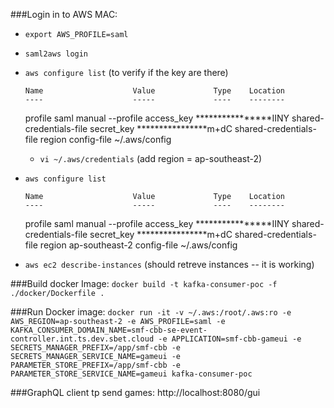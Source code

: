 ###Login in to AWS MAC:
- ```export AWS_PROFILE=saml```
- ```saml2aws login```
- ```aws configure list``` (to verify if the key are there)

      Name                    Value             Type    Location
      ----                    -----             ----    --------
   profile                     saml           manual    --profile
access_key     ****************IINY shared-credentials-file
secret_key     ****************m+dC shared-credentials-file
    region                               config-file    ~/.aws/config
    
    - ```vi ~/.aws/credentials``` (add region = ap-southeast-2)
- ```aws configure list```

      Name                    Value             Type    Location
      ----                    -----             ----    --------
   profile                     saml           manual    --profile
access_key     ****************IINY shared-credentials-file
secret_key     ****************m+dC shared-credentials-file
    region           ap-southeast-2      config-file    ~/.aws/config

- ```aws ec2 describe-instances``` (should retreve instances -- it is working)

###Build docker Image:
```docker build -t kafka-consumer-poc -f ./docker/Dockerfile .```

###Run Docker image:
```docker run -it -v ~/.aws:/root/.aws:ro -e AWS_REGION=ap-southeast-2 -e AWS_PROFILE=saml -e KAFKA_CONSUMER_DOMAIN_NAME=smf-cbb-se-event-controller.int.ts.dev.sbet.cloud -e APPLICATION=smf-cbb-gameui -e SECRETS_MANAGER_PREFIX=/app/smf-cbb -e SECRETS_MANAGER_SERVICE_NAME=gameui -e PARAMETER_STORE_PREFIX=/app/smf-cbb -e PARAMETER_STORE_SERVICE_NAME=gameui kafka-consumer-poc```

###GraphQL client tp send games:
http://localhost:8080/gui

